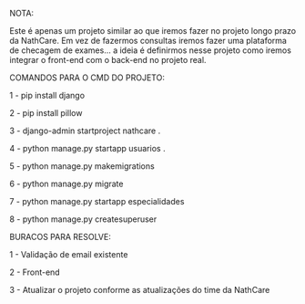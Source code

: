 NOTA:

Este é apenas um projeto similar ao que iremos fazer no projeto longo prazo da NathCare. Em vez de fazermos consultas iremos fazer uma plataforma de checagem de exames... a ideia é definirmos nesse projeto como iremos integrar o front-end com o back-end no projeto real.


COMANDOS PARA O CMD DO PROJETO:

1 - pip install django

2 - pip install pillow

3 - django-admin startproject nathcare .

4 - python manage.py startapp usuarios .

5 - python manage.py makemigrations

6 - python manage.py migrate

7 - python manage.py startapp especialidades

8 - python manage.py createsuperuser


BURACOS PARA RESOLVE:

1 - Validação de email existente

2 - Front-end

3 - Atualizar o projeto conforme as atualizações do time da NathCare


